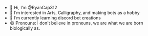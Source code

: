 - 👋 Hi, I’m @RyanCap312
- 👀 I’m interested in Arts, Calligraphy, and making bots as a hobby
- 🌱 I’m currently learning discord bot creations
- 😄 Pronouns: I don't believe in pronouns, we are what we are born biologically as.

<!---
RyanCap312/RyanCap312 is a ✨ special ✨ repository because its `README.md` (this file) appears on your GitHub profile.
You can click the Preview link to take a look at your changes.
--->
